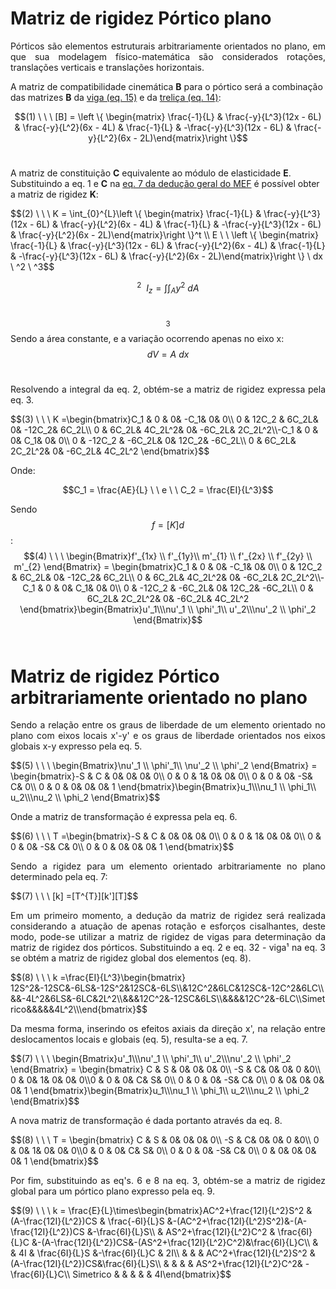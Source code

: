 <script src="https://polyfill.io/v3/polyfill.min.js?features=es6"></script> <script id="MathJax-script" async src="https://cdn.jsdelivr.net/npm/mathjax@3/es5/tex-mml-chtml.js"></script>

# Matriz de rigidez Pórtico plano

<p style="text-align: justify;">Pórticos são elementos estruturais arbitrariamente orientados no plano, em que sua modelagem físico-matemática são considerados rotações, translações verticais e translações horizontais.</p>


A matriz de compatibilidade cinemática **B** para o pórtico será a combinação das matrizes **B** da [viga (eq. 15)](https://wmpjrufg.github.io/ANALISEMATRICIAL/beam.html) e da [treliça (eq. 14)](https://wmpjrufg.github.io/ANALISEMATRICIAL/truss.html):
<p style="text-align: justify;"> </p>

$$(1) \ \ \  [B] = \left \{ \begin{matrix} \frac{-1}{L} & \frac{-y}{L^3}(12x - 6L) &  \frac{-y}{L^2}(6x - 4L) & \frac{-1}{L} & -\frac{-y}{L^3}(12x - 6L) & \frac{-y}{L^2}(6x - 2L)\end{matrix}\right \}$$<br/>

A matriz de constituição **C** equivalente ao módulo de elasticidade **E**.
Substituindo a eq. 1  e **C** na [eq. 7 da dedução geral do MEF](https://wmpjrufg.github.io/ANALISEMATRICIAL/LIBRARY_MATRIX_ELEMENTS.html) é possível obter a matriz de rigidez **K**:
<p style="text-align: justify;"> </p>
$$(2) \ \ \     K = \int_{0}^{L}\left \{ \begin{matrix} \frac{-1}{L} & \frac{-y}{L^3}(12x - 6L) &  \frac{-y}{L^2}(6x - 4L) & \frac{-1}{L} & -\frac{-y}{L^3}(12x - 6L) & \frac{-y}{L^2}(6x - 2L)\end{matrix}\right \}^t \\ E \ \ \left \{ \begin{matrix} \frac{-1}{L} & \frac{-y}{L^3}(12x - 6L) &  \frac{-y}{L^2}(6x - 4L) & \frac{-1}{L} & -\frac{-y}{L^3}(12x - 6L) & \frac{-y}{L^2}(6x - 2L)\end{matrix}\right \} \ dx \ ^2 \ ^3$$<br/>

$$^2 \ \  I_z = \int\int_{A}^{}y^2 \ dA$$<br/>

$$^3$$ Sendo a área constante, e a variação ocorrendo apenas no eixo x: $$dV = A \ dx$$<br/>

<p style="text-align: justify;">Resolvendo a integral da eq. 2, obtém-se a matriz de rigidez expressa pela eq. 3.</p>
$$(3) \ \ \     K =\begin{bmatrix}C_1 & 0 & 0& -C_1& 0& 0\\ 0 & 12C_2 & 6C_2L& 0& -12C_2& 6C_2L\\ 0 & 6C_2L& 4C_2L^2& 0& -6C_2L& 2C_2L^2\\-C_1 & 0 & 0& C_1& 0& 0\\ 0 & -12C_2 & -6C_2L& 0& 12C_2& -6C_2L\\ 0 & 6C_2L& 2C_2L^2& 0& -6C_2L& 4C_2L^2 \end{bmatrix}$$<br/>

<p style="text-align: justify;"> Onde: </p>

$$C_1 = \frac{AE}{L} \ \ e \ \ C_2 = \frac{EI}{L^3}$$

Sendo $${f} = [K]{d}$$:
$$(4) \ \ \     \begin{Bmatrix}f'_{1x} \\ f'_{1y}\\ m'_{1} \\ f'_{2x} \\ f'_{2y} \\ m'_{2} \end{Bmatrix} = \begin{bmatrix}C_1 & 0 & 0& -C_1& 0& 0\\ 0 & 12C_2 & 6C_2L& 0& -12C_2& 6C_2L\\ 0 & 6C_2L& 4C_2L^2& 0& -6C_2L& 2C_2L^2\\-C_1 & 0 & 0& C_1& 0& 0\\ 0 & -12C_2 & -6C_2L& 0& 12C_2& -6C_2L\\ 0 & 6C_2L& 2C_2L^2& 0& -6C_2L& 4C_2L^2 \end{bmatrix}\begin{Bmatrix}u'_1\\\nu'_1 \\ \phi'_1\\ u'_2\\\nu'_2 \\ \phi'_2 \end{Bmatrix}$$<br/>

# Matriz de rigidez Pórtico arbitrariamente orientado no plano

<p style="text-align: justify;">Sendo a relação entre os graus de liberdade de um elemento orientado no plano com eixos locais x'-y' e os graus de liberdade orientados nos eixos globais x-y expresso pela eq. 5.</p>
$$(5) \ \ \     \begin{Bmatrix}\nu'_1 \\ \phi'_1\\ \nu'_2 \\ \phi'_2 \end{Bmatrix} = \begin{bmatrix}-S & C & 0& 0& 0& 0\\ 0 & 0 & 1& 0& 0& 0\\ 0 & 0 & 0& -S& C& 0\\ 0 & 0 & 0& 0& 0& 1 \end{bmatrix}\begin{Bmatrix}u_1\\\nu_1 \\ \phi_1\\ u_2\\\nu_2 \\ \phi_2 \end{Bmatrix}$$<br/>

<p style="text-align: justify;"> Onde a matriz de transformação é expressa pela eq. 6.</p>
$$(6) \ \ \     T =\begin{bmatrix}-S & C & 0& 0& 0& 0\\ 0 & 0 & 1& 0& 0& 0\\ 0 & 0 & 0& -S& C& 0\\ 0 & 0 & 0& 0& 0& 1 \end{bmatrix}$$<br/>

<p style="text-align: justify;"> Sendo a rigidez para um elemento orientado arbitrariamente no plano determinado pela eq. 7:</p>
$$(7) \ \ \     [k] =[T^{T}][k'][T]$$<br/>

<p style="text-align: justify;">Em um primeiro momento, a dedução da matriz de rigidez será realizada considerando a atuação de apenas rotação e esforços cisalhantes, deste modo, pode-se utilizar a matriz de rigidez de vigas para determinação da matriz de rigidez dos pórticos.
Substituindo a eq. 2 e eq. 32 - viga¹ na eq. 3 se obtém a matriz de rigidez global dos elementos (eq. 8).</p>
$$(8) \ \ \     k =\frac{EI}{L^3}\begin{bmatrix} 12S^2&-12SC&-6LS&-12S^2&12SC&-6LS\\&12C^2&6LC&12SC&-12C^2&6LC\\&&-4L^2&6LS&-6LC&2L^2\\&&&12C^2&-12SC&6LS\\&&&&12C^2&-6LC\\Simetrico&&&&&4L^2\\\end{bmatrix}$$<br/>

<p style="text-align: justify;">Da mesma forma, inserindo os efeitos axiais da direção x', na relação entre deslocamentos locais e globais (eq. 5), resulta-se a eq. 7.</p>
$$(7) \ \ \    \begin{Bmatrix}u'_1\\\nu'_1 \\ \phi'_1\\ u'_2\\\nu'_2 \\ \phi'_2 \end{Bmatrix} = \begin{bmatrix} C & S & 0& 0& 0& 0\\ -S & C& 0& 0& 0 &0\\ 0 & 0& 1& 0& 0& 0\\0 & 0 & 0& C& S& 0\\ 0 & 0 & 0& -S& C& 0\\ 0 & 0& 0& 0& 0& 1 \end{bmatrix}\begin{Bmatrix}u_1\\\nu_1 \\ \phi_1\\ u_2\\\nu_2 \\ \phi_2 \end{Bmatrix}$$<br/>

<p style="text-align: justify;">A nova matriz de transformação é dada portanto através da eq. 8.</p>
$$(8) \ \ \    T = \begin{bmatrix} C & S & 0& 0& 0& 0\\ -S & C& 0& 0& 0 &0\\ 0 & 0& 1& 0& 0& 0\\0 & 0 & 0& C& S& 0\\ 0 & 0 & 0& -S& C& 0\\ 0 & 0& 0& 0& 0& 1 \end{bmatrix}$$<br/>

<p style="text-align: justify;">Por fim, substituindo as eq's. 6 e 8 na eq. 3, obtém-se a matriz de rigidez global para um pórtico plano expresso pela eq. 9.</p>
$$(9) \ \ \    k = \frac{E}{L}\times\begin{bmatrix}AC^2+\frac{12I}{L^2}S^2 & (A-\frac{12I}{L^2})CS & \frac{-6I}{L}S &-(AC^2+\frac{12I}{L^2}S^2)&-(A-\frac{12I}{L^2})CS &-\frac{6I}{L}S\\ 
& AS^2+\frac{12I}{L^2}C^2  & \frac{6I}{L}C &-(A-\frac{12I}{L^2})CS&-(AS^2+\frac{12I}{L^2}C^2)&\frac{6I}{L}C\\
 & & 4I & \frac{6I}{L}S &-\frac{6I}{L}C & 2I\\
& & & AC^2+\frac{12I}{L^2}S^2 & (A-\frac{12I}{L^2})CS&\frac{6I}{L}S\\
& & & & AS^2+\frac{12I}{L^2}C^2& -\frac{6I}{L}C\\
Simetrico & & & & & 4I\end{bmatrix}$$<br/>

